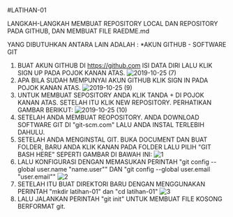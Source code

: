 #LATIHAN-01

LANGKAH-LANGKAH MEMBUAT REPOSITORY LOCAL DAN REPOSITORY PADA GITHUB, DAN MEMBUAT FILE RAEDME.md

YANG DIBUTUHKAN ANTARA LAIN ADALAH  :
*AKUN GITHUB - SOFTWARE GIT
  1. BUAT AKUN GITHUB DI https://github.com ISI DATA DIRI LALU KLIK SIGN UP PADA POJOK KANAN ATAS.
  ![2019-10-25 (7)](https://user-images.githubusercontent.com/56884391/67550646-34096580-f731-11e9-9036-7b4fb54a5c44.png)
  2. APA BILA SUDAH MEMPUNYAI AKUN GITHUB KLIK SIGN IN PADA POJOK KANAN ATAS.
  ![2019-10-25 (9)](https://user-images.githubusercontent.com/56884391/67551186-8303ca80-f732-11e9-98dd-9af184f15f73.png)
  3. UNTUK MEMBUAT SEPOSITORY ANDA KLIK TANDA + DI POJOK KANAN ATAS. SETELAH ITU KLIK NEW REPOSITORY. PERHATIKAN GAMBAR BERIKUT:
  ![2019-10-25 (10)](https://user-images.githubusercontent.com/56884391/67551455-2c4ac080-f733-11e9-9f12-622a49505f42.png)
  4. SETELAH ANDA MEMBUAT REOPOSITORY. ANDA DOWNLOAD SOFTWARE GIT DI "git-scm.com" LALU ANDA INSTAL TERLEBIH DAHULU.
  5. SETELAH ANDA MENGINSTAL GIT. BUKA DOCUMENT DAN BUAT FOLDER, BARU ANDA KLIK KANAN PADA FOLDER LALU PILIH "GIT BASH HERE"
  SEPERTI GAMBAR DI BAWAH INI:
  ![1](https://user-images.githubusercontent.com/56884391/67551899-18ec2500-f734-11e9-9042-b0b2663e7b4c.png)
  6. LALU KONFIGURASI DENGAN MEMASUKAN PERINTAH "git config --global user.name "name.user"" DAN "git config --global user.email "user.email""
  ![2](https://user-images.githubusercontent.com/56884391/67552235-d7a84500-f734-11e9-8cf2-1fb56c3ddff5.png)
  7. SETELAH ITU BUAT DIREKTORI BARU DENGAN MENGGUNAKAN PERINTAH "mkdir latihan-01" dan "cd latihan-01"
  ![3](https://user-images.githubusercontent.com/56884391/67552391-34a3fb00-f735-11e9-9603-3e5ca0031f79.png)
  8. LALU JALANKAN PERINTAH "git init" UNTUK MEMBUAT FILE KOSONG BERFORMAT git.
  
